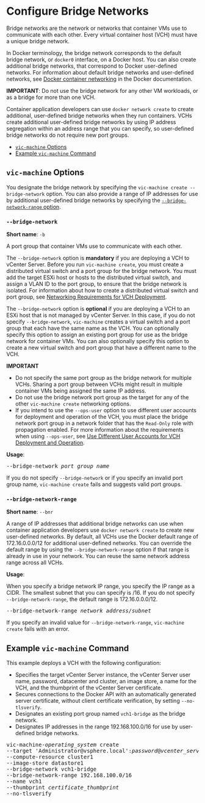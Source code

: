 # Configure Bridge Networks #

Bridge networks are the network or networks that container VMs use to communicate with each other. Every virtual container host (VCH) must have a unique bridge network. 

In Docker terminology, the bridge network corresponds to the default bridge network, or `docker0` interface, on a Docker host. You can also create additional bridge networks, that correspond to Docker user-defined networks. For information about default bridge networks and user-defined networks, see [Docker container networking](https://docs.docker.com/engine/userguide/networking/) in the Docker documentation.

**IMPORTANT**: Do not use the bridge network for any other VM workloads, or as a bridge for more than one VCH.

Container application developers can use `docker network create` to create additional, user-defined bridge networks when they run containers. VCHs create additional user-defined bridge networks by using IP address segregation within an address range that you can specify, so user-defined bridge networks do not require new port groups. 

- [`vic-machine` Options](#options)
- [Example `vic-machine` Command](#example)

## `vic-machine` Options <a id="options"></a>

You designate the bridge network by specifying the `vic-machine create --bridge-network` option. You can also provide a range of IP addresses for use by additional user-defined bridge networks by specifying the [ `--bridge-network-range` option](#bridge-range). 

### `--bridge-network` <a id="bridge"></a>

**Short name**: `-b`

A port group that container VMs use to communicate with each other. 

The `--bridge-network` option is **mandatory** if you are deploying a VCH to vCenter Server. Before you run `vic-machine create`, you must create a distributed virtual switch and a port group for the bridge network. You must add the target ESXi host or hosts to the distributed virtual switch, and assign a VLAN ID to the port group, to ensure that the bridge network is isolated. For information about how to create a distributed virtual switch and port group, see [Networking Requirements for VCH Deployment](vic_installation_prereqs.md#vchnetworkreqs).

The `--bridge-network` option is **optional** if you are deploying a VCH to an ESXi host that is not managed by vCenter Server. In this case, if you do not specify `--bridge-network`, `vic-machine` creates a  virtual switch and a port group that each have the same name as the VCH. You can optionally specify this option to assign an existing port group for use as the bridge network for container VMs. You can also optionally specify this option to create a new virtual switch and port group that have a different name to the VCH.

**IMPORTANT** 

- Do not specify the same port group as the bridge network for multiple VCHs. Sharing a port group between VCHs might result in multiple container VMs being assigned the same IP address. 
- Do not use the bridge network port group as the target for any of the other `vic-machine create` networking options.
- If you intend to use the `--ops-user` option to use different user accounts for deployment and operation of the VCH, you must place the bridge network port group in a network folder that has the `Read-Only` role with propagation enabled. For more information about the requirements when using `--ops-user`, see [Use Different User Accounts for VCH Deployment and Operation](set_up_ops_user.md).

**Usage**: 
<pre>--bridge-network <i>port_group_name</i></pre>

If you do not specify `--bridge-network` or if you specify an invalid port group name, `vic-machine create` fails and suggests valid port groups. 

### `--bridge-network-range` <a id="bridge-range"></a>

**Short name**: `--bnr`

A range of IP addresses that additional bridge networks can use when container application developers use `docker network create` to create new user-defined networks. By default, all VCHs use the Docker default range of 172.16.0.0.0/12 for additional user-defined networks. You can override the default range by using the `--bridge-network-range` option if that range is already in use in your network. You can reuse the same network address range across all VCHs. 

**Usage**: 

When you specify a bridge network IP range, you specify the IP range as a CIDR. The smallest subnet that you can specify is /16.  If you do not specify `--bridge-network-range`, the default range is 172.16.0.0.0/12.
 
<pre>--bridge-network-range <i>network_address</i>/<i>subnet</i></pre>

If you specify an invalid value for `--bridge-network-range`, `vic-machine create` fails with an error.

## Example `vic-machine` Command <a id="example"></a>

This example deploys a VCH with the following configuration:

- Specifies the target vCenter Server instance, the vCenter Server user name, password, datacenter and cluster, an image store, a name for the VCH, and the thumbprint of the vCenter Server certificate.
- Secures connections to the Docker API with an automatically generated server certificate, without client certificate verification, by setting `--no-tlsverify`.
- Designates an existing port group named `vch1-bridge` as the bridge network.
- Designates IP addresses in the range 192.168.100.0/16 for use by user-defined bridge networks.

<pre>vic-machine-<i>operating_system</i> create
--target 'Administrator@vsphere.local':<i>password</i>@<i>vcenter_server_address</i>/dc1
--compute-resource cluster1
--image-store datastore1
--bridge-network vch1-bridge
--bridge-network-range 192.168.100.0/16
--name vch1
--thumbprint <i>certificate_thumbprint</i>
--no-tlsverify
</pre>
